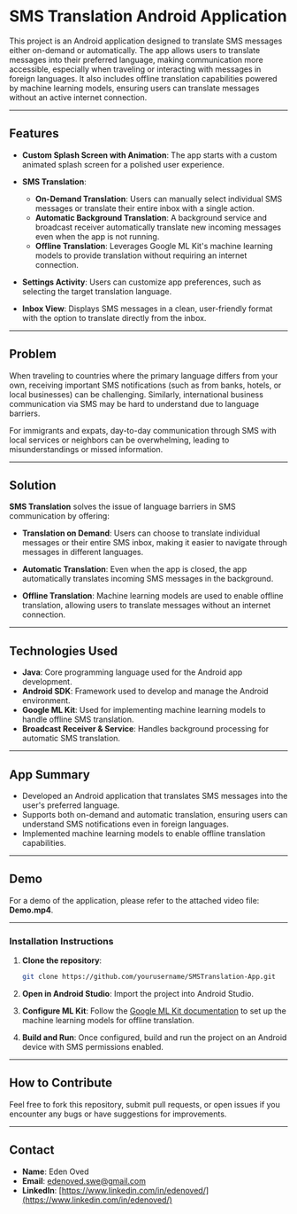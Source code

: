 
# **SMS Translation Android Application**

This project is an Android application designed to translate SMS messages either on-demand or automatically. The app allows users to translate messages into their preferred language, making communication more accessible, especially when traveling or interacting with messages in foreign languages. It also includes offline translation capabilities powered by machine learning models, ensuring users can translate messages without an active internet connection.

---

## **Features**

- **Custom Splash Screen with Animation**: The app starts with a custom animated splash screen for a polished user experience.
  
- **SMS Translation**:
  - **On-Demand Translation**: Users can manually select individual SMS messages or translate their entire inbox with a single action.
  - **Automatic Background Translation**: A background service and broadcast receiver automatically translate new incoming messages even when the app is not running.
  - **Offline Translation**: Leverages Google ML Kit's machine learning models to provide translation without requiring an internet connection.

- **Settings Activity**: Users can customize app preferences, such as selecting the target translation language.

- **Inbox View**: Displays SMS messages in a clean, user-friendly format with the option to translate directly from the inbox.

---

## **Problem**

When traveling to countries where the primary language differs from your own, receiving important SMS notifications (such as from banks, hotels, or local businesses) can be challenging. Similarly, international business communication via SMS may be hard to understand due to language barriers.

For immigrants and expats, day-to-day communication through SMS with local services or neighbors can be overwhelming, leading to misunderstandings or missed information.

---

## **Solution**

**SMS Translation** solves the issue of language barriers in SMS communication by offering:

- **Translation on Demand**: Users can choose to translate individual messages or their entire SMS inbox, making it easier to navigate through messages in different languages.
  
- **Automatic Translation**: Even when the app is closed, the app automatically translates incoming SMS messages in the background.

- **Offline Translation**: Machine learning models are used to enable offline translation, allowing users to translate messages without an internet connection.

---

## **Technologies Used**

- **Java**: Core programming language used for the Android app development.
- **Android SDK**: Framework used to develop and manage the Android environment.
- **Google ML Kit**: Used for implementing machine learning models to handle offline SMS translation.
- **Broadcast Receiver & Service**: Handles background processing for automatic SMS translation.

---

## **App Summary**

- Developed an Android application that translates SMS messages into the user's preferred language.
- Supports both on-demand and automatic translation, ensuring users can understand SMS notifications even in foreign languages.
- Implemented machine learning models to enable offline translation capabilities.

---

## **Demo**

For a demo of the application, please refer to the attached video file: **Demo.mp4**.

---

### **Installation Instructions**

1. **Clone the repository**:
   ```bash
   git clone https://github.com/yourusername/SMSTranslation-App.git
   ```

2. **Open in Android Studio**: Import the project into Android Studio.

3. **Configure ML Kit**: Follow the [Google ML Kit documentation](https://developers.google.com/ml-kit) to set up the machine learning models for offline translation.

4. **Build and Run**: Once configured, build and run the project on an Android device with SMS permissions enabled.

---

## **How to Contribute**

Feel free to fork this repository, submit pull requests, or open issues if you encounter any bugs or have suggestions for improvements.

---

## **Contact**

- **Name**: Eden Oved
- **Email**: edenoved.swe@gmail.com
- **LinkedIn**: [https://www.linkedin.com/in/edenoved/](https://www.linkedin.com/in/edenoved/)


